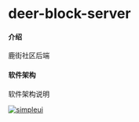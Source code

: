 # deer-block-server

#### 介绍
鹿街社区后端

#### 软件架构
软件架构说明




[![simpleui](https://img.shields.io/badge/developing%20with-Simpleui-2077ff.svg)](https://github.com/newpanjing/simpleui)